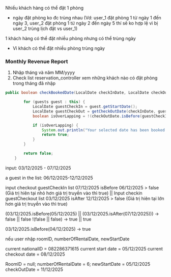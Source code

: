 Nhiều khách hàng có thể đặt 1 phòng
+ ngày đặt phòng ko đc trùng nhau (Vd: user_1 đặt phòng 1 từ ngày 1 đến ngày 3, user_2 đặt phòng 1 từ ngày 2 đến ngày 5 thí sẽ ko hợp lệ vì bị user_2 trùng lịch đặt vs user_1)

1 khách hàng có thể đặt nhiều phòng nhưng có thể trùng ngày
+ Vì khách có thể đặt nhiều phòng trùng ngày 

### Monthly Revenue Report 

1. Nhập tháng và năm MM/yyyy
2. Check list reservation_controller xem những khách nào có đặt phòng trong tháng đã nhập



```Java
public boolean checkBookedDate(LocalDate checkInDate, LocalDate checkOutDate) {

        for (guests guest : this) {
            LocalDate guestCheckIn = guest.getStartDate();
            LocalDate guestCheckOut = getCheckOutDate(checkInDate, guest.getNumOfRentalDays());
            boolean isOverLapping = !(checkOutDate.isBefore(guestCheckIn) || checkInDate.isAfter(guestCheckOut));

            if (isOverLapping) {
                System.out.println("Your selected date has been booked.");
                return true;
            }
        }

        return false;
    }
```

input: 03/12/2025 - 07/12/2025

a guest in the list: 06/12/2025-12/12/2025

input checkout      guestCheckIn list
07/12/2025 isBefore 06/12/2025 > false (Giá trị hiên tại nhỏ hơn giá trị truyền vào thì true)
||
Input checkin      guestCheckout list
03/12/2025 isAfter 12/12/2025 > false (Giá trị hiên tại lớn hơn giá trị truyền vào thì true)

(03/12/2025.isBefore(05/12/2025) || (03/12/2025.isAfter(07/12/2025)))
-> false || false
!(false || false) -> true || true

03/12/2025.isBefore(04/12/2025) -> true

nếu user nhập roomID, numberOfRentalDate, newStartDate

current nationalID = 082286371615
current start date = 05/12/2025
current checkout date = 08/12/2025

RoomID = null;
numberOfRentalDate = 6;
newStartDate = 05/12/2025
checkOutDate = 11/12/2025